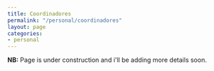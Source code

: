 ```yaml
---
title: Coordinadores
permalink: "/personal/coordinadores"
layout: page
categories:
- personal
---
```


<strong>NB:</strong> Page is under construction and i'll be adding more details soon.
